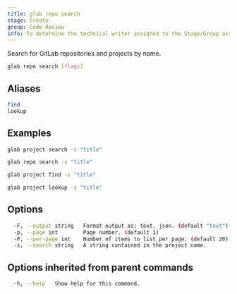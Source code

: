```yaml
---
title: glab repo search
stage: Create
group: Code Review
info: To determine the technical writer assigned to the Stage/Group associated with this page, see https://about.gitlab.com/handbook/product/ux/technical-writing/#assignments
---
```


<!--
This documentation is auto generated by a script.
Please do not edit this file directly. Run `make gen-docs` instead.
-->

Search for GitLab repositories and projects by name.

```bash twoslash title="Terminal"
glab repo search [flags]
```

## Aliases

```bash twoslash title="Terminal"
find
lookup
```

## Examples

```bash twoslash title="Terminal"
glab project search -s "title"

glab repo search -s "title"

glab project find -s "title"

glab project lookup -s "title"
```

## Options

```bash twoslash title="Terminal"
  -F, --output string   Format output as: text, json. (default "text")
  -p, --page int        Page number. (default 1)
  -P, --per-page int    Number of items to list per page. (default 20)
  -s, --search string   A string contained in the project name.
```

## Options inherited from parent commands

```bash twoslash title="Terminal"
  -h, --help   Show help for this command.
```
